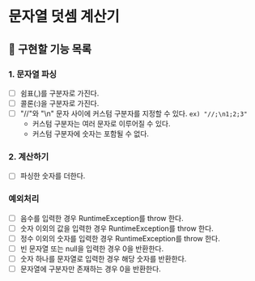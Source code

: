 # 문자열 덧셈 계산기

## :wrench: 구현할 기능 목록

### 1. 문자열 파싱
  -[ ] 쉼표(,)를 구분자로 가진다.
  -[ ] 콜론(:)을 구분자로 가진다.
  -[ ] "//"와 "\n" 문자 사이에 커스텀 구분자를 지정할 수 있다. `ex) "//;\n1;2;3"`
    - 커스텀 구분자는 여러 문자로 이루어질 수 있다.
    - 커스텀 구분자에 숫자는 포함될 수 없다.

### 2. 계산하기
  -[ ] 파싱한 숫자를 더한다.

### 예외처리
  -[ ] 음수를 입력한 경우 RuntimeException를 throw 한다.
  -[ ] 숫자 이외의 값을 입력한 경우 RuntimeException를 throw 한다.
  -[ ] 정수 이외의 숫자를 입력한 경우 RuntimeException를 throw 한다.
  -[ ] 빈 문자열 또는 null을 입력한 경우 0을 반환한다.
  -[ ] 숫자 하나를 문자열로 입력한 경우 해당 숫자를 반환한다.
  -[ ] 문자열에 구분자만 존재하는 경우 0을 반환한다.
